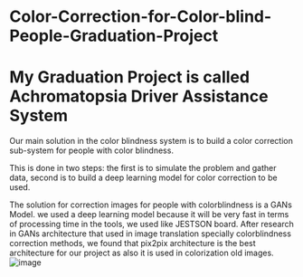 # Color-Correction-for-Color-blind-People-Graduation-Project

#                                             My Graduation Project is called Achromatopsia Driver Assistance System
                                             
Our main solution in the color blindness system is to build a color correction sub-system for people with color blindness.

This is done in two steps: the first is to simulate the problem and gather data, second is to build a deep learning model for color correction to be used.

                                             
The solution for correction images for people with colorblindness is a GANs Model. we used a deep learning model because it will be very fast in terms of processing time in the tools, we used like JESTSON board. 
After research in GANs architecture that used in image translation
specially colorblindness correction methods, we found that pix2pix architecture is the best
architecture for our project as also it is used in colorization old images.
![image](https://user-images.githubusercontent.com/48545560/181922083-ffddd233-527e-43ab-b4c5-d897e92b6975.png)
